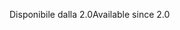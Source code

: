 <span data-ttu-id="62809-101">Disponibile dalla 2.0</span><span class="sxs-lookup"><span data-stu-id="62809-101">Available since 2.0</span></span>